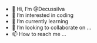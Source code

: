 - 👋 Hi, I’m @Decussilva
- 👀 I’m interested in coding
- 🌱 I’m currently learning 
- 💞️ I’m looking to collaborate on ...
- 📫 How to reach me ...

<!---
Decussilva/Decussilva is a ✨ special ✨ repository because its `README.md` (this file) appears on your GitHub profile.
You can click the Preview link to take a look at your changes.
--->
